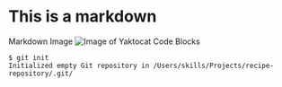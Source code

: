 # This is a markdown  
Markdown Image
![Image of Yaktocat](https://octodex.github.com/images/yaktocat.png)
Code Blocks
```
$ git init
Initialized empty Git repository in /Users/skills/Projects/recipe-repository/.git/
```
